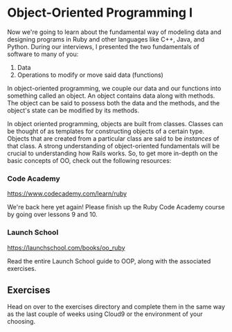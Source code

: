# Object-Oriented Programming I

Now we're going to learn about the fundamental way of modeling data and designing programs in Ruby and other languages like C++, Java, and Python. During our interviews, I presented the two fundamentals of software to many of you:

1. Data
2. Operations to modify or move said data (functions)

In object-oriented programming, we couple our data and our functions into something called an object. An object contains data along with methods. The object can be said to possess both the data and the methods, and the object's state can be modified by its methods.

In object oriented programming, objects are built from classes. Classes can be thought of as templates for constructing objects of a certain type. Objects that are created from a particular class are said to be *instances* of that class. A strong understanding of object-oriented fundamentals will be crucial to understanding how Rails works. So, to get more in-depth on the basic concepts of OO, check out the following resources:

### Code Academy

<https://www.codecademy.com/learn/ruby>

We're back here yet again! Please finish up the Ruby Code Academy course by going over lessons 9 and 10.

### Launch School

<https://launchschool.com/books/oo_ruby>

Read the entire Launch School guide to OOP, along with the associated exercises.

## Exercises

Head on over to the exercises directory and complete them in the same way as the last couple of weeks using Cloud9 or the environment of your choosing.
